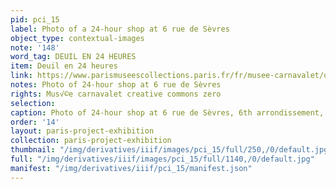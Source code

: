 ```yaml
---
pid: pci_15
label: Photo of a 24-hour shop at 6 rue de Sèvres
object_type: contextual-images
note: '148'
word_tag: DEUIL EN 24 HEURES
item: Deuil en 24 heures
link: https://www.parismuseescollections.paris.fr/fr/musee-carnavalet/oeuvres/immeuble-6-rue-de-sevres-6eme-arrondissement-paris
notes: Photo of 24-hour shop at 6 rue de Sèvres
rights: Mus√©e carnavalet creative commons zero
selection: 
caption: Photo of 24-hour shop at 6 rue de Sèvres, 6th arrondissement, c. 1893-98
order: '14'
layout: paris-project-exhibition
collection: paris-project-exhibition
thumbnail: "/img/derivatives/iiif/images/pci_15/full/250,/0/default.jpg"
full: "/img/derivatives/iiif/images/pci_15/full/1140,/0/default.jpg"
manifest: "/img/derivatives/iiif/pci_15/manifest.json"
---
```

